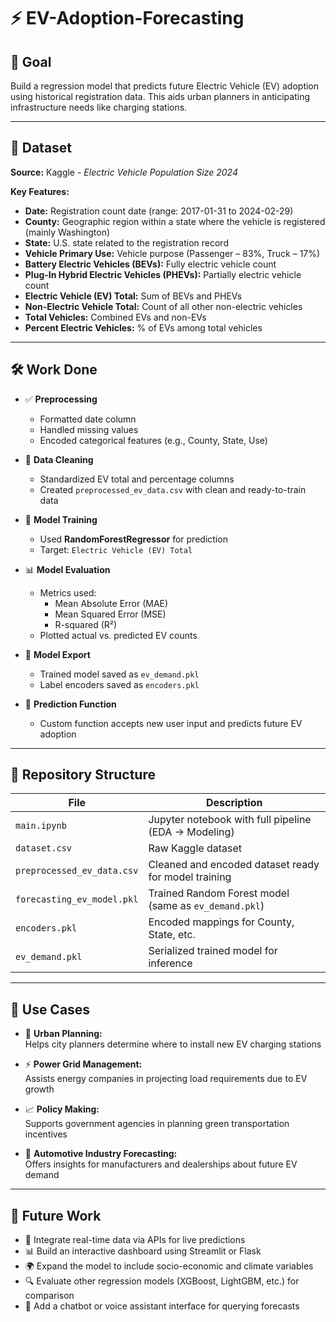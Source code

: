# ⚡ EV-Adoption-Forecasting

## 🎯 Goal  
Build a regression model that predicts future Electric Vehicle (EV) adoption using historical registration data. This aids urban planners in anticipating infrastructure needs like charging stations.

---

## 📂 Dataset

**Source:** Kaggle - *Electric Vehicle Population Size 2024*

**Key Features:**

- **Date:** Registration count date (range: 2017-01-31 to 2024-02-29)
- **County:** Geographic region within a state where the vehicle is registered (mainly Washington)
- **State:** U.S. state related to the registration record
- **Vehicle Primary Use:** Vehicle purpose (Passenger – 83%, Truck – 17%)
- **Battery Electric Vehicles (BEVs):** Fully electric vehicle count
- **Plug-In Hybrid Electric Vehicles (PHEVs):** Partially electric vehicle count
- **Electric Vehicle (EV) Total:** Sum of BEVs and PHEVs
- **Non-Electric Vehicle Total:** Count of all other non-electric vehicles
- **Total Vehicles:** Combined EVs and non-EVs
- **Percent Electric Vehicles:** % of EVs among total vehicles

---

## 🛠️ Work Done

- ✅ **Preprocessing**
  - Formatted date column
  - Handled missing values
  - Encoded categorical features (e.g., County, State, Use)

- 🧹 **Data Cleaning**
  - Standardized EV total and percentage columns
  - Created `preprocessed_ev_data.csv` with clean and ready-to-train data

- 🤖 **Model Training**
  - Used **RandomForestRegressor** for prediction
  - Target: `Electric Vehicle (EV) Total`

- 📊 **Model Evaluation**
  - Metrics used:  
    - Mean Absolute Error (MAE)  
    - Mean Squared Error (MSE)  
    - R-squared (R²)
  - Plotted actual vs. predicted EV counts

- 💾 **Model Export**
  - Trained model saved as `ev_demand.pkl`
  - Label encoders saved as `encoders.pkl`

- 🧠 **Prediction Function**
  - Custom function accepts new user input and predicts future EV adoption

---

## 📁 Repository Structure

| File                          | Description                                                |
|-------------------------------|------------------------------------------------------------|
| `main.ipynb`                  | Jupyter notebook with full pipeline (EDA → Modeling)       |
| `dataset.csv`                 | Raw Kaggle dataset                                         |
| `preprocessed_ev_data.csv`   | Cleaned and encoded dataset ready for model training       |
| `forecasting_ev_model.pkl`   | Trained Random Forest model (same as `ev_demand.pkl`)      |
| `encoders.pkl`               | Encoded mappings for County, State, etc.                   |
| `ev_demand.pkl`              | Serialized trained model for inference                     |

---

## 🔧 Use Cases

- 📍 **Urban Planning:**  
  Helps city planners determine where to install new EV charging stations

- ⚡ **Power Grid Management:**  
  Assists energy companies in projecting load requirements due to EV growth

- 📈 **Policy Making:**  
  Supports government agencies in planning green transportation incentives

- 🏢 **Automotive Industry Forecasting:**  
  Offers insights for manufacturers and dealerships about future EV demand

---

## 🚀 Future Work

- 📡 Integrate real-time data via APIs for live predictions
- 📊 Build an interactive dashboard using Streamlit or Flask
- 🌍 Expand the model to include socio-economic and climate variables
- 🔍 Evaluate other regression models (XGBoost, LightGBM, etc.) for comparison
- 💬 Add a chatbot or voice assistant interface for querying forecasts
